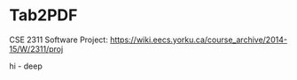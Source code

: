 # Tab2PDF
CSE 2311 Software Project: https://wiki.eecs.yorku.ca/course_archive/2014-15/W/2311/proj

hi - deep
